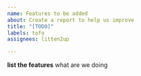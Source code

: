 ```yaml
---
name: Features to be added
about: Create a report to help us improve
title: "[TODO]"
labels: tofo
assignees: litten2up

---
```


**list the features**
what are we doing

